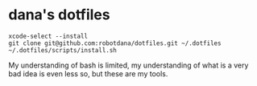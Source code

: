 # dana's dotfiles

```
xcode-select --install
git clone git@github.com:robotdana/dotfiles.git ~/.dotfiles
~/.dotfiles/scripts/install.sh
```

My understanding of bash is limited, my understanding of what is a very bad idea is even less so, but these are my tools.
